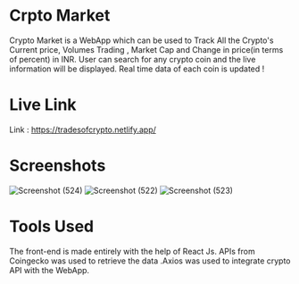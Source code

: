 # Crpto Market
Crypto Market is a WebApp which can be used to Track All the Crypto's Current price, Volumes Trading , Market Cap and Change in price(in terms of percent) in INR.
User can search for any crypto coin and the live information will be displayed. Real time data of each coin is updated !


# Live Link 
Link : https://tradesofcrypto.netlify.app/

# Screenshots
![Screenshot (524)](https://user-images.githubusercontent.com/104431269/176975449-02291276-0ca3-4e08-ab9f-22d5e6395e22.png)
![Screenshot (522)](https://user-images.githubusercontent.com/104431269/176975455-c38c2647-c541-4a99-b53d-9e236b86e24f.png)
![Screenshot (523)](https://user-images.githubusercontent.com/104431269/176975461-7f1bceee-e8df-4232-b565-81ad9fea946d.png)

# Tools Used 
The front-end is made entirely with the help of React Js. APIs from Coingecko was used to retrieve the data .Axios was used to integrate crypto API with the WebApp. 
